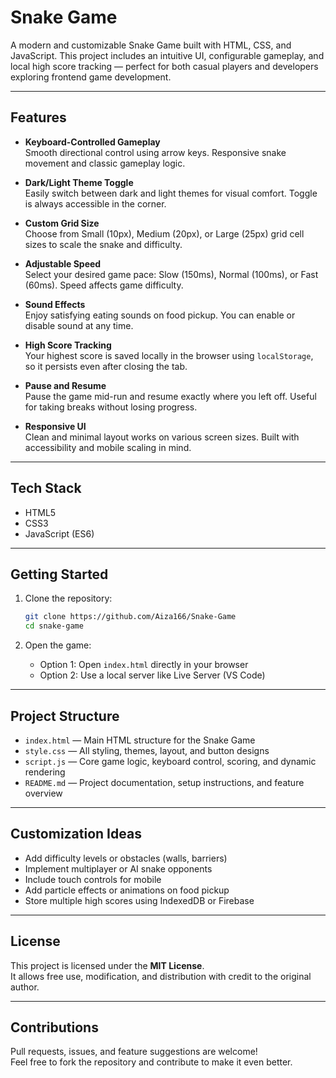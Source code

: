 # Snake Game

A modern and customizable Snake Game built with HTML, CSS, and JavaScript. This project includes an intuitive UI, configurable gameplay, and local high score tracking — perfect for both casual players and developers exploring frontend game development.

---

## Features

- **Keyboard-Controlled Gameplay**  
  Smooth directional control using arrow keys. Responsive snake movement and classic gameplay logic.

- **Dark/Light Theme Toggle**  
  Easily switch between dark and light themes for visual comfort. Toggle is always accessible in the corner.

- **Custom Grid Size**  
  Choose from Small (10px), Medium (20px), or Large (25px) grid cell sizes to scale the snake and difficulty.

- **Adjustable Speed**  
  Select your desired game pace: Slow (150ms), Normal (100ms), or Fast (60ms). Speed affects game difficulty.

- **Sound Effects**  
  Enjoy satisfying eating sounds on food pickup. You can enable or disable sound at any time.

- **High Score Tracking**  
  Your highest score is saved locally in the browser using `localStorage`, so it persists even after closing the tab.

- **Pause and Resume**  
  Pause the game mid-run and resume exactly where you left off. Useful for taking breaks without losing progress.

- **Responsive UI**  
  Clean and minimal layout works on various screen sizes. Built with accessibility and mobile scaling in mind.

---

## Tech Stack

- HTML5
- CSS3
- JavaScript (ES6)

---

## Getting Started

1. Clone the repository:

   ```bash
   git clone https://github.com/Aiza166/Snake-Game
   cd snake-game
   ```

2. Open the game:

   - Option 1: Open `index.html` directly in your browser
   - Option 2: Use a local server like Live Server (VS Code)

---

## Project Structure

- `index.html` — Main HTML structure for the Snake Game  
- `style.css` — All styling, themes, layout, and button designs  
- `script.js` — Core game logic, keyboard control, scoring, and dynamic rendering  
- `README.md` — Project documentation, setup instructions, and feature overview

---

## Customization Ideas

- Add difficulty levels or obstacles (walls, barriers)
- Implement multiplayer or AI snake opponents
- Include touch controls for mobile
- Add particle effects or animations on food pickup
- Store multiple high scores using IndexedDB or Firebase

---

## License

This project is licensed under the **MIT License**.  
It allows free use, modification, and distribution with credit to the original author.

---

## Contributions

Pull requests, issues, and feature suggestions are welcome!  
Feel free to fork the repository and contribute to make it even better.
